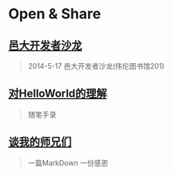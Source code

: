 #  Open & Share

## [邑大开发者沙龙](wyu-dev-conf.md)

>2014-5-17 邑大开发者沙龙(伟伦图书馆201)

## [对HelloWorld的理解](helloworld.md)

>随笔手录

## [谈我的师兄们](thank.md)

>一篇MarkDown 一份感恩




